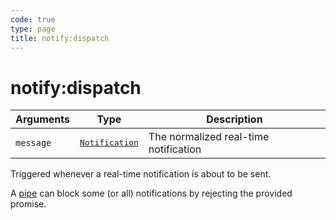 ```yaml
---
code: true
type: page
title: notify:dispatch
---
```


# notify:dispatch

<SinceBadge version="1.0.0" />

| Arguments | Type                                                                     | Description                           |
| --------- | ------------------------------------------------------------------------ | ------------------------------------- |
| `message` | <pre><a href=/core/1/api/essentials/notifications>Notification</a></pre> | The normalized real-time notification |

Triggered whenever a real-time notification is about to be sent.

A [pipe](/core/1/plugins/essentials/pipes/) can block some (or all) notifications by rejecting the provided promise.
